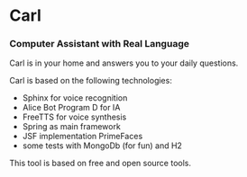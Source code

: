 # Carl #


### Computer Assistant with Real Language ###


Carl is in your home and answers you to your daily questions.

Carl is based on the following technologies:
 * Sphinx for voice recognition
 * Alice Bot Program D for IA
 * FreeTTS for voice synthesis
 * Spring as main framework
 * JSF implementation PrimeFaces
 * some tests with MongoDb (for fun) and H2

 This tool is based on free and open source tools.